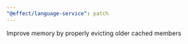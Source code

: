 ```yaml
---
"@effect/language-service": patch
---
```


Improve memory by properly evicting older cached members
